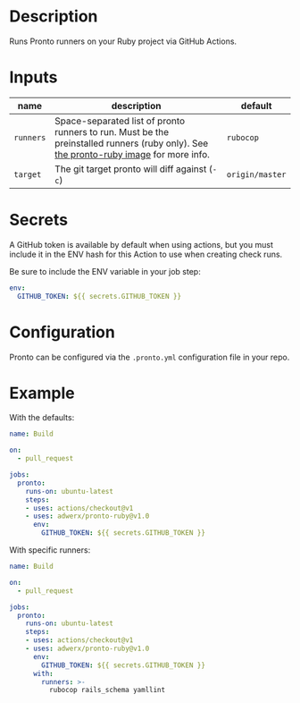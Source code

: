 # Description

Runs Pronto runners on your Ruby project via GitHub Actions.

# Inputs

| name | description | default |
| --- | --- | --- |
| `runners` | Space-separated list of pronto runners to run. Must be the preinstalled runners (ruby only). See [the pronto-ruby image](https://github.com/AdWerx/dockerfiles/tree/master/pronto-ruby) for more info. | `rubocop` |
| `target` | The git target pronto will diff against (`-c`) | `origin/master` |

# Secrets

A GitHub token is available by default when using actions, but you must include it in the ENV hash for this Action to use when creating check runs.

Be sure to include the ENV variable in your job step:

```yaml
env:
  GITHUB_TOKEN: ${{ secrets.GITHUB_TOKEN }}
```

# Configuration

Pronto can be configured via the `.pronto.yml` configuration file in your repo.

# Example

With the defaults:

```yaml
name: Build

on:
  - pull_request

jobs:
  pronto:
    runs-on: ubuntu-latest
    steps:
    - uses: actions/checkout@v1
    - uses: adwerx/pronto-ruby@v1.0
      env:
        GITHUB_TOKEN: ${{ secrets.GITHUB_TOKEN }}

```

With specific runners:

```yaml
name: Build

on:
  - pull_request

jobs:
  pronto:
    runs-on: ubuntu-latest
    steps:
    - uses: actions/checkout@v1
    - uses: adwerx/pronto-ruby@v1.0
      env:
        GITHUB_TOKEN: ${{ secrets.GITHUB_TOKEN }}
      with:
        runners: >-
          rubocop rails_schema yamllint
```
